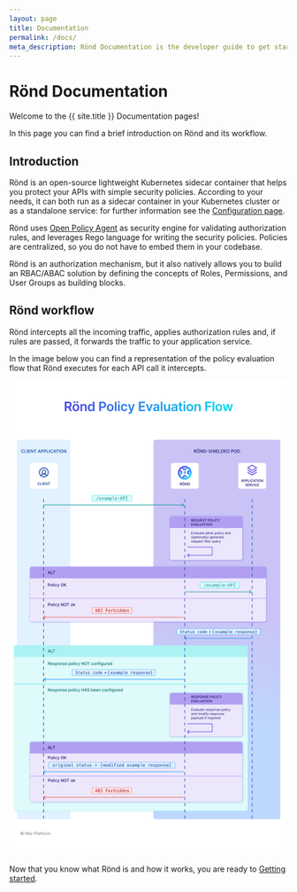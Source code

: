 ```yaml
---
layout: page
title: Documentation
permalink: /docs/
meta_description: Rönd Documentation is the developer guide to get started with the open source security authorization enforcement tool.
---
```


# Rönd Documentation

Welcome to the {{ site.title }} Documentation pages!

In this page you can find a brief introduction on Rönd and its workflow.

## Introduction

Rönd is an open-source lightweight Kubernetes sidecar container that helps you protect your APIs with simple security policies. According to your needs, it can both run as a sidecar container in your Kubernetes cluster or as a standalone service: for further information see the [Configuration page](/docs/configuration).

Rönd uses [Open Policy Agent](https://www.openpolicyagent.org/) as security engine for validating authorization rules, and leverages Rego language for writing the security policies. Policies are centralized, so you do not have to embed them in your codebase.

Rönd is an authorization mechanism, but it also natively allows you to build an RBAC/ABAC solution by defining the concepts of Roles, Permissions, and User Groups as building blocks.

## Rönd workflow

Rönd intercepts all the incoming traffic, applies authorization rules and, if rules are passed, it forwards the traffic to your application service.

In the image below you can find a representation of the policy evaluation flow that Rönd executes for each API call it intercepts.

![Rönd Policy Evaluation Flow](../assets/img/rond-policy-evaluation-flow.svg)

Now that you know what Rönd is and how it works, you are ready to [Getting started](/docs/getting-started).
